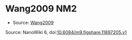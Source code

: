 <a name="material" />

# Wang2009 NM2
<script type="application/ld+json">
  {
    "@context": "https://schema.org/",
    "@type": "ChemicalSubstance",
    "@id": "https://egonw.github.io/nanowiki/nanowiki165.html#material",
    "http://purl.org/dc/terms/conformsTo":
      {
        "@type": "CreativeWork",
        "@id": "https://bioschemas.org/profiles/ChemicalSubstance/0.4-RELEASE/"
      },
    "identfier": "165",
    "name": "Wang2009 NM2",
    "url": "https://egonw.github.io/nanowiki/nanowiki165.html#material",
    "sameAs": "http://127.0.0.1/mediawiki/index.php/Special:URIResolver/Wang2009_NM2"
  }
</script>


* Source: [Wang2009](articleWang2009.md)


Source: NanoWiki 6, doi:[10.6084/m9.figshare.11897205.v1](https://doi.org/10.6084/m9.figshare.11897205.v1)
